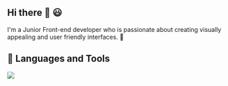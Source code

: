 ## Hi there 👋 :smiley:
I'm a Junior Front-end developer who is passionate about creating visually appealing and user friendly interfaces. :100:

## 🧰 Languages and Tools
<img src="https://go-skill-icons.vercel.app/api/icons?i=cpp,html,css,sass,js,ts,react,next,tailwind,bootstrap,reactbootstrap,materialui,shadcn,redux,reactquery,firebase,appwrite,git,github,daisyui,vite,vscode,api,deepseek,authjs,chartjs,chatgpt,postman,powershell,npm,netlify,vercel,webpack,npm,figma&theme=dark"/>
